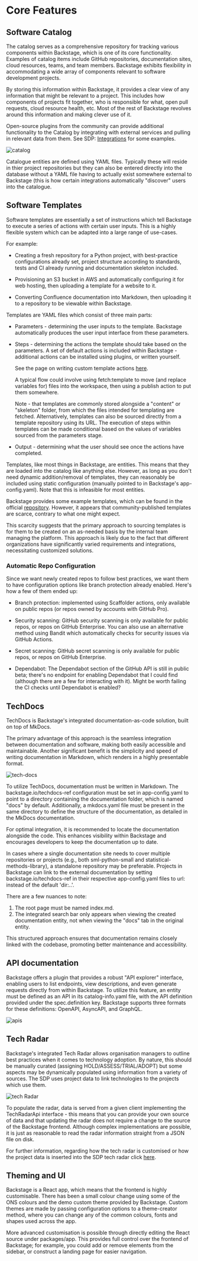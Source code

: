 # Core Features

## Software Catalog

The catalog serves as a comprehensive repository for tracking various components within Backstage, which is one of its core functionality. Examples of catalog items include GitHub repositories, documentation sites, cloud resources, teams, and team members. Backstage exhibits flexibility in accommodating a wide array of components relevant to software development projects.


By storing this information within Backstage, it provides a clear view of any information that might be relevant to a project. This includes how components of projects fit together, who is responsible for what, open pull requests, cloud resource health, etc. Most of the rest of Backstage revolves around this information and making clever use of it.

Open-source plugins from the community can provide additional functionality to the Catalog by integrating with external services and pulling in relevant data from them. See SDP: [Integrations](./integrations.md) for some examples. 

![catalog](./assets/catalog_image.png)

Catalogue entities are defined using YAML files. Typically these will reside in thier project repositories but they can also be entered directly into the database without a YAML file having to actually exist somewhere external to Backstage (this is how certain integrations automatically "discover" users into the catalogue.

## Software Templates

Software templates are essentially a set of instructions which tell Backstage to execute a series of actions with certain user inputs. This is a highly flexible system which can be adapted into a large range of use-cases. 

For example:

- Creating a fresh repository for a Python project, with best-practice configurations already set, project structure according to standards, tests and CI already running and documentation skeleton included.

- Provisioning an S3 bucket in AWS and automatically configuring it for web hosting, then uploading a template for a website to it.

- Converting Confluence documentation into Markdown, then uploading it to a repository to be viewable within Backstage.

Templates are YAML files which consist of three main parts:

- Parameters - determining the user inputs to the template. Backstage automatically produces the user input interface from these parameters.

- Steps - determining the actions the template should take based on the parameters. A set of default actions is included within Backstage - additional actions can be installed using plugins, or written yourself. 

    See the page on writing custom template actions [here](./template_actions.md).

    A typical flow could involve using fetch:template to move (and replace variables for) files into the workspace, then using a publish action to put them somewhere.

    Note - that templates are commonly stored alongside a "content" or "skeleton" folder, from which the files intended for templating are fetched. Alternatively, templates can also be sourced directly from a template repository using its URL. The execution of steps within templates can be made conditional based on the values of variables sourced from the parameters stage.

- Output - determining what the user should see once the actions have completed.

Templates, like most things in Backstage, are entities. This means that they are loaded into the catalog like anything else. However, as long as you don't need dynamic addition/removal of templates, they can reasonably be included using static configuration (manually pointed to in Backstage's app-config.yaml). Note that this is infeasible for most entities.

Backstage provides some example templates, which can be found in the official [repository](https://github.com/backstage/software-templates). However, it appears that community-published templates are scarce, contrary to what one might expect. 

This scarcity suggests that the primary approach to sourcing templates is for them to be created on an as-needed basis by the internal team managing the platform. This approach is likely due to the fact that different organizations have significantly varied requirements and integrations, necessitating customized solutions.

### Automatic Repo Configuration

Since we want newly created repos to follow best practices, we want them to have configuration options like branch protection already enabled. Here's how a few of them ended up:

- Branch protection: implemented using Scaffolder actions, only available on public repos (or repos owned by accounts with GitHub Pro).

- Security scanning: GitHub security scanning is only available for public repos, or repos on GitHub Enterprise. You can also use an alternative method using Bandit which automatically checks for security issues via GitHub Actions.

- Secret scanning: GitHub secret scanning is only available for public repos, or repos on GitHub Enterprise.

- Dependabot: The Dependabot section of the GitHub API is still in public beta; there's no endpoint for enabling Dependabot that I could find (although there are a few for interacting with it). Might be worth failing the CI checks until Dependabot is enabled?

## TechDocs

TechDocs is Backstage's integrated documentation-as-code solution, built on top of MkDocs.

The primary advantage of this approach is the seamless integration between documentation and software, making both easily accessible and maintainable. Another significant benefit is the simplicity and speed of writing documentation in Markdown, which renders in a highly presentable format.

![tech-docs](./assets/docs-image.png)

To utilize TechDocs, documentation must be written in Markdown. The backstage.io/techdocs-ref configuration must be set in app-config.yaml to point to a directory containing the documentation folder, which is named "docs" by default. Additionally, a mkdocs.yaml file must be present in the same directory to define the structure of the documentation, as detailed in the MkDocs documentation.

For optimal integration, it is recommended to locate the documentation alongside the code. This enhances visibility within Backstage and encourages developers to keep the documentation up to date.

In cases where a single documentation site needs to cover multiple repositories or projects (e.g., both sml-python-small and statistical-methods-library), a standalone repository may be preferable. Projects in Backstage can link to the external documentation by setting backstage.io/techdocs-ref in their respective app-config.yaml files to url:<url-to-standalone-docs-folder> instead of the default 'dir:..'.

There are a few nuances to note:

1. The root page must be named index.md.
2. The integrated search bar only appears when viewing the created documentation entity, not when viewing the "docs" tab in the original entity.

This structured approach ensures that documentation remains closely linked with the codebase, promoting better maintenance and accessibility.

## API documentation

Backstage offers a plugin that provides a robust "API explorer" interface, enabling users to list endpoints, view descriptions, and even generate requests directly from within Backstage. To utilize this feature, an entity must be defined as an API in its catalog-info.yaml file, with the API definition provided under the spec.definition key. Backstage supports three formats for these definitions: OpenAPI, AsyncAPI, and GraphQL.

![apis](./assets/api-image.png)

## Tech Radar

Backstage's integrated Tech Radar allows organisation managers to outline best practices when it comes to technology adoption. By nature, this should be manually curated (assigning HOLD/ASSESS/TRIAL/ADOPT) but some aspects may be dynamically populated using information from a variety of sources. The SDP uses project data to link technologies to the projects which use them.

![tech Radar](./assets/tech-radar-image.png)

To populate the radar, data is served from a given client implementing the TechRadarApi interface - this means that you can provide your own source of data and that updating the radar does not require a change to the source of the Backstage frontend. Although complex implementations are possible, it is just as reasonable to read the radar information straight from a JSON file on disk.

For further information, regarding how the tech radar is customised or how the project data is inserted into the SDP tech radar click [here](tech_radar_customisation.md).

## Theming and UI

Backstage is a React app, which means that the frontend is highly customisable. There has been a small colour change using some of the ONS colours and the demo custom theme provided by Backstage. Custom themes are made by passing configuration options to a theme-creator method, where you can change any of the common colours, fonts and shapes used across the app.

More advanced customisation is possible through directly editing the React source under packages/app. This provides full control over the frontend of Backstage; for example, you could add or remove elements from the sidebar, or construct a landing page for easier navigation.